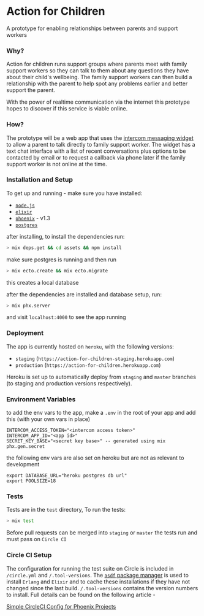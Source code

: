 # Action for Children

A prototype for enabling relationships between parents and support workers

### Why?

Action for children runs support groups where parents meet with family support workers so they can talk to them about any questions they have about their child's wellbeing. The family support workers can then build a relationship with the parent to help spot any problems earlier and better support the parent.

With the power of realtime communication via the internet this prototype hopes to discover if this service is viable online.

### How?

The prototype will be a web app that uses the [intercom messaging widget](https://www.intercom.com/) to allow a parent to talk directly to family support worker. The widget has a text chat interface with a list of recent conversations plus options to be contacted by email or to request a callback via phone later if the family support worker is not online at the time.


### Installation and Setup

To get up and running - make sure you have installed:

+ [`node.js`](https://nodejs.org/en/download/)
+ [`elixir`](http://elixir-lang.org/install.html)
+ [`phoenix`](http://www.phoenixframework.org/docs/installation) - v1.3
+ [`postgres`](https://www.postgresql.org/download/)

after installing, to install the dependencies run:

```sh
> mix deps.get && cd assets && npm install
```

make sure postgres is running and then run

```sh
> mix ecto.create && mix ecto.migrate
```

this creates a local database

after the dependencies are installed and database setup, run:

```sh
> mix phx.server
```

and visit `localhost:4000` to see the app running

### Deployment

The app is currently hosted on `heroku`, with the following versions:

+ `staging` (`https://action-for-children-staging.herokuapp.com`)
+ `production` (`https://action-for-children.herokuapp.com`)

Heroku is set up to automatically deploy from `staging` and `master` branches (to staging and production versions respectively).

### Environment Variables

to add the env vars to the app, make a `.env` in the root of your app and add this (with your own vars in place)

```env
INTERCOM_ACCESS_TOKEN="<intercom access token>"
INTERCOM_APP_ID="<app id>"
SECRET_KEY_BASE="<secret key base>" -- generated using mix phx.gen.secret
```

the following env vars are also set on heroku but are not as relevant to development

```env
export DATABASE_URL="heroku postgres db url"
export POOLSIZE=18
```

### Tests

Tests are in the `test` directory, To run the tests:

```sh
> mix test
```

Before pull requests can be merged into `staging` or `master` the tests run and must pass on `Circle CI`

### Circle CI Setup

The configuration for running the test suite on Circle is included in `/circle.yml` and `/.tool-versions`. The [`asdf` package manager](https://github.com/asdf-vm/asdf) is used to install `Erlang` and `Elixir` and to cache these installations if they have not changed since the last build. `/.tool-versions` contains the version numbers to install. Full details can be found on the following article -

[Simple CircleCI Config for Phoenix Projects](https://medium.com/@QuantLayer/simple-circleci-config-for-phoenix-projects-fc3ae271aff1)
